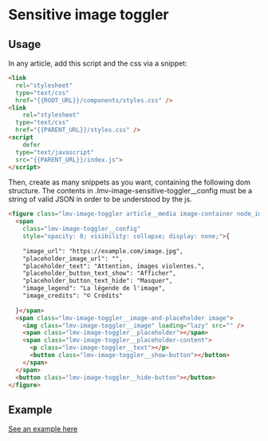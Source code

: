 # Sensitive image toggler

## Usage

In any article, add this script and the css via a snippet:

```html
<link
  rel="stylesheet"
  type="text/css"
  href="{{ROOT_URL}}/components/styles.css" />
<link
	rel="stylesheet"
  type="text/css"
  href="{{PARENT_URL}}/styles.css" />
<script
	defer
  type="text/javascript"
  src="{{PARENT_URL}}/index.js">
</script>
```

Then, create as many snippets as you want, containing the following dom structure. The contents in .lmv-image-sensitive-toggler__config must be a string of valid JSON in order to be understood by the js.

```html
<figure class="lmv-image-toggler article__media image-container node_image">
  <span
    class="lmv-image-toggler__config"
    style="opacity: 0; visibility: collapse; display: none;">{
    
    "image_url": "https://example.com/image.jpg",
    "placeholder_image_url": "",
    "placeholder_text": "Attention, images violentes.",
    "placeholder_button_text_show": "Afficher",
    "placeholder_button_text_hide": "Masquer",
    "image_legend": "La légende de l'image",
    "image_credits": "© Crédits"
  
  }</span>
  <span class="lmv-image-toggler__image-and-placeholder image">
    <img class="lmv-image-toggler__image" loading="lazy" src="" />
    <span class="lmv-image-toggler__placeholder"></span>
    <span class="lmv-image-toggler__placeholder-content">
      <p class="lmv-image-toggler__text"></p>
      <button class="lmv-image-toggler__show-button"></button>
    </span>
  </span>
  <button class="lmv-image-toggler__hide-button"></button>
</figure>
```

## Example
[See an example here]({{PARENT_URL}}/example.html)
